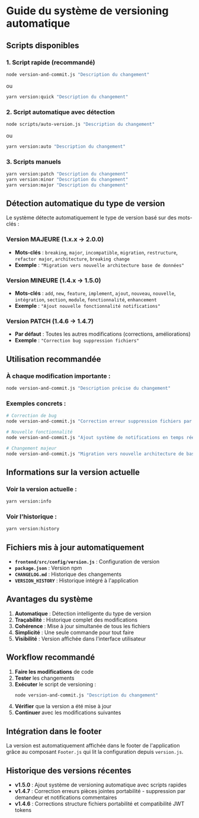 # Guide du système de versioning automatique

## Scripts disponibles

### 1. **Script rapide (recommandé)**
```bash
node version-and-commit.js "Description du changement"
```
ou
```bash
yarn version:quick "Description du changement"
```

### 2. **Script automatique avec détection**
```bash
node scripts/auto-version.js "Description du changement"
```
ou
```bash
yarn version:auto "Description du changement"
```

### 3. **Scripts manuels**
```bash
yarn version:patch "Description du changement"
yarn version:minor "Description du changement"
yarn version:major "Description du changement"
```

## Détection automatique du type de version

Le système détecte automatiquement le type de version basé sur des mots-clés :

### Version MAJEURE (1.x.x → 2.0.0)
- **Mots-clés** : `breaking`, `major`, `incompatible`, `migration`, `restructure`, `refactor major`, `architecture`, `breaking change`
- **Exemple** : `"Migration vers nouvelle architecture base de données"`

### Version MINEURE (1.4.x → 1.5.0)
- **Mots-clés** : `add`, `new`, `feature`, `implement`, `ajout`, `nouveau`, `nouvelle`, `intégration`, `section`, `module`, `fonctionnalité`, `enhancement`
- **Exemple** : `"Ajout nouvelle fonctionnalité notifications"`

### Version PATCH (1.4.6 → 1.4.7)
- **Par défaut** : Toutes les autres modifications (corrections, améliorations)
- **Exemple** : `"Correction bug suppression fichiers"`

## Utilisation recommandée

### À chaque modification importante :
```bash
node version-and-commit.js "Description précise du changement"
```

### Exemples concrets :
```bash
# Correction de bug
node version-and-commit.js "Correction erreur suppression fichiers par demandeur"

# Nouvelle fonctionnalité
node version-and-commit.js "Ajout système de notifications en temps réel"

# Changement majeur
node version-and-commit.js "Migration vers nouvelle architecture de base de données"
```

## Informations sur la version actuelle

### Voir la version actuelle :
```bash
yarn version:info
```

### Voir l'historique :
```bash
yarn version:history
```

## Fichiers mis à jour automatiquement

- **`frontend/src/config/version.js`** : Configuration de version
- **`package.json`** : Version npm
- **`CHANGELOG.md`** : Historique des changements
- **`VERSION_HISTORY`** : Historique intégré à l'application

## Avantages du système

1. **Automatique** : Détection intelligente du type de version
2. **Traçabilité** : Historique complet des modifications
3. **Cohérence** : Mise à jour simultanée de tous les fichiers
4. **Simplicité** : Une seule commande pour tout faire
5. **Visibilité** : Version affichée dans l'interface utilisateur

## Workflow recommandé

1. **Faire les modifications** de code
2. **Tester** les changements
3. **Exécuter** le script de versioning :
   ```bash
   node version-and-commit.js "Description du changement"
   ```
4. **Vérifier** que la version a été mise à jour
5. **Continuer** avec les modifications suivantes

## Intégration dans le footer

La version est automatiquement affichée dans le footer de l'application grâce au composant `Footer.js` qui lit la configuration depuis `version.js`.

## Historique des versions récentes

- **v1.5.0** : Ajout système de versioning automatique avec scripts rapides
- **v1.4.7** : Correction erreurs pièces jointes portabilité - suppression par demandeur et notifications commentaires
- **v1.4.6** : Corrections structure fichiers portabilité et compatibilité JWT tokens